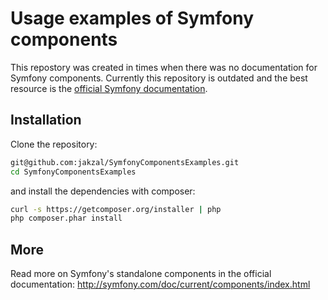 Usage examples of Symfony components
====================================

This repostory was created in times when there was no documentation for Symfony components. Currently this repository is outdated and the best resource is the [official Symfony documentation](http://symfony.com/doc/current/components/index.html).

Installation
------------

Clone the repository:

```sh
git@github.com:jakzal/SymfonyComponentsExamples.git
cd SymfonyComponentsExamples
```

and install the dependencies with composer:

```sh
curl -s https://getcomposer.org/installer | php
php composer.phar install
```

More
----

Read more on Symfony's standalone components in the official
documentation: http://symfony.com/doc/current/components/index.html

